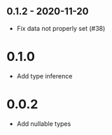 ## 0.1.2 - 2020-11-20

- Fix data not properly set (#38)

# 0.1.0

- Add type inference

# 0.0.2

- Add nullable types
